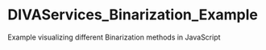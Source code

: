 # DIVAServices_Binarization_Example
Example visualizing different Binarization methods in JavaScript
